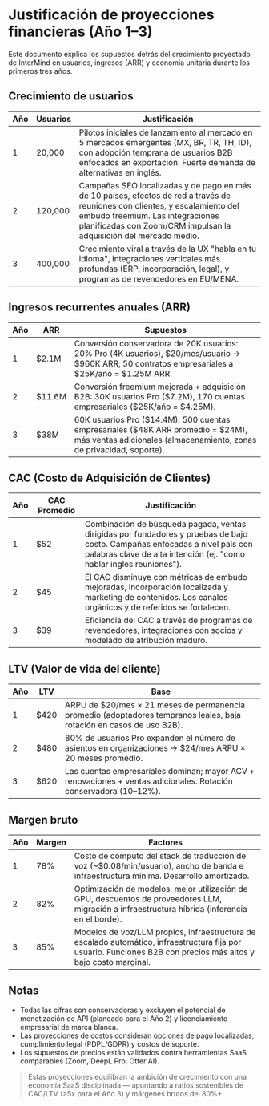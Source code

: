 # Justificación de proyecciones financieras (Año 1–3)

Este documento explica los supuestos detrás del crecimiento proyectado de InterMind en usuarios, ingresos (ARR) y economía unitaria durante los primeros tres años.

## Crecimiento de usuarios

| Año | Usuarios | Justificación                                                                                                                                                                       |
| --- | -------- | ----------------------------------------------------------------------------------------------------------------------------------------------------------------------------------- |
| 1   | 20,000   | Pilotos iniciales de lanzamiento al mercado en 5 mercados emergentes (MX, BR, TR, TH, ID), con adopción temprana de usuarios B2B enfocados en exportación. Fuerte demanda de alternativas en inglés. |
| 2   | 120,000  | Campañas SEO localizadas y de pago en más de 10 países, efectos de red a través de reuniones con clientes, y escalamiento del embudo freemium. Las integraciones planificadas con Zoom/CRM impulsan la adquisición del mercado medio. |
| 3   | 400,000  | Crecimiento viral a través de la UX "habla en tu idioma", integraciones verticales más profundas (ERP, incorporación, legal), y programas de revendedores en EU/MENA. |

## Ingresos recurrentes anuales (ARR)

| Año | ARR     | Supuestos                                                                                                                         |
| --- | ------- | --------------------------------------------------------------------------------------------------------------------------------- |
| 1   | \$2.1M  | Conversión conservadora de 20K usuarios: 20% Pro (4K usuarios), \$20/mes/usuario → \$960K ARR; 50 contratos empresariales a \$25K/año = \$1.25M ARR. |
| 2   | \$11.6M | Conversión freemium mejorada + adquisición B2B: 30K usuarios Pro (\$7.2M), 170 cuentas empresariales (\$25K/año = \$4.25M).                 |
| 3   | \$38M   | 60K usuarios Pro (\$14.4M), 500 cuentas empresariales (\$48K ARR promedio = \$24M), más ventas adicionales (almacenamiento, zonas de privacidad, soporte).             |

## CAC (Costo de Adquisición de Clientes)

| Año | CAC Promedio | Justificación                                                                                                                                                    |
| --- | ------------ | ---------------------------------------------------------------------------------------------------------------------------------------------------------------- |
| 1   | \$52         | Combinación de búsqueda pagada, ventas dirigidas por fundadores y pruebas de bajo costo. Campañas enfocadas a nivel país con palabras clave de alta intención (ej. "como hablar ingles reuniones"). |
| 2   | \$45         | El CAC disminuye con métricas de embudo mejoradas, incorporación localizada y marketing de contenidos. Los canales orgánicos y de referidos se fortalecen.     |
| 3   | \$39         | Eficiencia del CAC a través de programas de revendedores, integraciones con socios y modelado de atribución maduro.                                             |

## LTV (Valor de vida del cliente)

| Año | LTV   | Base                                                                                           |
| --- | ----- | ---------------------------------------------------------------------------------------------- |
| 1   | \$420 | ARPU de \$20/mes × 21 meses de permanencia promedio (adoptadores tempranos leales, baja rotación en casos de uso B2B). |
| 2   | \$480 | 80% de usuarios Pro expanden el número de asientos en organizaciones → \$24/mes ARPU × 20 meses promedio. |
| 3   | \$620 | Las cuentas empresariales dominan; mayor ACV + renovaciones + ventas adicionales. Rotación conservadora (10–12%). |

## Margen bruto

| Año | Margen | Factores                                                                                                                 |
| --- | ------ | ------------------------------------------------------------------------------------------------------------------------ |
| 1   | 78%    | Costo de cómputo del stack de traducción de voz (\~\$0.08/min/usuario), ancho de banda e infraestructura mínima. Desarrollo amortizado. |
| 2   | 82%    | Optimización de modelos, mejor utilización de GPU, descuentos de proveedores LLM, migración a infraestructura híbrida (inferencia en el borde). |
| 3   | 85%    | Modelos de voz/LLM propios, infraestructura de escalado automático, infraestructura fija por usuario. Funciones B2B con precios más altos y bajo costo marginal. |

## Notas

- Todas las cifras son conservadoras y excluyen el potencial de monetización de API (planeado para el Año 2) y licenciamiento empresarial de marca blanca.
- Las proyecciones de costos consideran opciones de pago localizadas, cumplimiento legal (PDPL/GDPR) y costos de soporte.
- Los supuestos de precios están validados contra herramientas SaaS comparables (Zoom, DeepL Pro, Otter AI).

> Estas proyecciones equilibran la ambición de crecimiento con una economía SaaS disciplinada — apuntando a ratios sostenibles de CAC/LTV (>5x para el Año 3) y márgenes brutos del 80%+.